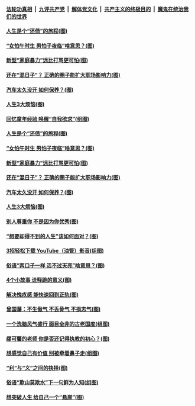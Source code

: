 ####  [法轮功真相](../../../../basic/blob/master/README.md?t=06210902) &nbsp;|&nbsp; [九评共产党](../../../../9ping.md/blob/master/README.md?t=06210902) &nbsp;|&nbsp; [解体党文化](../../../../jtdwh.md/blob/master/README.md?t=06210902)  &nbsp;|&nbsp; [共产主义的终极目的](../../../../gczydzjmd.md/blob/master/README.md?t=06210902) &nbsp;|&nbsp; [魔鬼在统治我们的世界](../../../../mgztzwmdsj.md/blob/master/README.md?t=06210902) 

#### [人生是个“还债”的旅程(图)](../pages/p8/936768.md?t=06210902) 

#### [“女怕午时生 男怕子夜临”啥意思？(图)](../pages/p8/937081.md?t=06210902) 

#### [新型“家庭暴力”远比打骂更可怕(图)](../pages/p8/936230.md?t=06210902) 

#### [还在“混日子”？ 正确的圈子能扩大职场影响力(图)](../pages/p8/937049.md?t=06210902) 

#### [汽车太久没开 如何保养？(图)](../pages/p8/937035.md?t=06210902) 

#### [人生3大烦恼(图)](../pages/p8/936959.md?t=06210902) 

#### [回忆童年经验 唤醒“自我欲求”(组图)](../pages/p8/937082.md?t=06210902) 

#### [人生是个“还债”的旅程(图)](../pages/p8/936768.md?t=06210902) 

#### [“女怕午时生 男怕子夜临”啥意思？(图)](../pages/p8/937081.md?t=06210902) 

#### [新型“家庭暴力”远比打骂更可怕(图)](../pages/p8/936230.md?t=06210902) 

#### [还在“混日子”？ 正确的圈子能扩大职场影响力(图)](../pages/p8/937049.md?t=06210902) 

#### [汽车太久没开 如何保养？(图)](../pages/p8/937035.md?t=06210902) 

#### [人生3大烦恼(图)](../pages/p8/936959.md?t=06210902) 

#### [别人尊重你 不是因为你优秀(图)](../pages/p8/936253.md?t=06210902) 

#### [“想要却得不到的人生”该如何面对？(图)](../pages/p8/936933.md?t=06210902) 

#### [3招轻松下载 YouTube（油管）影音(组图)](../pages/p8/936922.md?t=06210902) 

#### [俗语“两口子一样 活不过天亮”啥意思？(图)](../pages/p8/936917.md?t=06210902) 

#### [4个小故事 诠释跪的意义(图)](../pages/p8/936353.md?t=06210902) 

#### [解决愧疚感 能快速回到正轨(图)](../pages/p8/936834.md?t=06210902) 

#### [曾国藩：不生傲气 不丢骨气 不损志气(图)](../pages/p8/936248.md?t=06210902) 

#### [一个洗脑风气盛行 面目全非的古老国度(组图)](../pages/p8/936759.md?t=06210902) 

#### [缪可馨的老师 你是否还记得执教的初心？(图)](../pages/p8/936737.md?t=06210902) 

#### [想感觉自己有价值 别被牵着鼻子走(组图)](../pages/p8/936721.md?t=06210902) 

#### [“利”与“义”之间的抉择(图)](../pages/p8/936246.md?t=06210902) 

#### [俗语“欺山莫欺水”下一句鲜为人知(组图)](../pages/p8/936659.md?t=06210902) 

#### [想突破人生 给自己一个“悬崖”(图)](../pages/p8/936658.md?t=06210902) 


